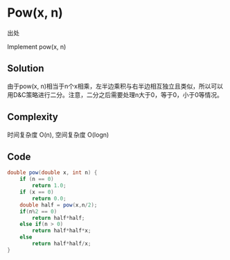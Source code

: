 # Pow(x, n)

出处

Implement pow(x, n)

## Solution

由于pow(x, n)相当于n个x相乘，左半边乘积与右半边相互独立且类似，所以可以用D&C策略进行二分。注意，二分之后需要处理n大于0，等于0，小于0等情况。

## Complexity

时间复杂度 O(n), 空间复杂度 O(logn)

## Code 

```java
double pow(double x, int n) {      
    if (n == 0)
        return 1.0;
    if (x == 0)
        return 0.0;
    double half = pow(x,n/2);
    if(n%2 == 0)
        return half*half;
    else if(n > 0)
        return half*half*x;
    else
        return half*half/x;
}
```


